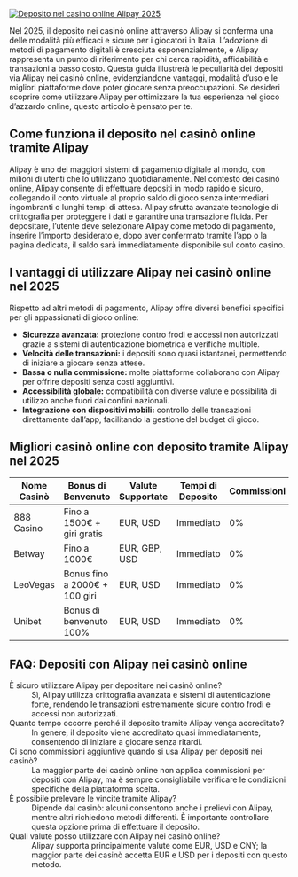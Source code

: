[![Deposito nel casino online Alipay 2025](https://123-caf.pages.dev/gitsignup.png)](https://vrmoo.ru/Bt82HjjY)

<p>Nel 2025, il deposito nei casinò online attraverso Alipay si conferma una delle modalità più efficaci e sicure per i giocatori in Italia. L’adozione di metodi di pagamento digitali è cresciuta esponenzialmente, e Alipay rappresenta un punto di riferimento per chi cerca rapidità, affidabilità e transazioni a basso costo. Questa guida illustrerà le peculiarità dei depositi via Alipay nei casinò online, evidenziandone vantaggi, modalità d’uso e le migliori piattaforme dove poter giocare senza preoccupazioni. Se desideri scoprire come utilizzare Alipay per ottimizzare la tua esperienza nel gioco d’azzardo online, questo articolo è pensato per te.</p>  <h2>Come funziona il deposito nel casinò online tramite Alipay</h2> <p>Alipay è uno dei maggiori sistemi di pagamento digitale al mondo, con milioni di utenti che lo utilizzano quotidianamente. Nel contesto dei casinò online, Alipay consente di effettuare depositi in modo rapido e sicuro, collegando il conto virtuale al proprio saldo di gioco senza intermediari ingombranti o lunghi tempi di attesa. Alipay sfrutta avanzate tecnologie di crittografia per proteggere i dati e garantire una transazione fluida. Per depositare, l’utente deve selezionare Alipay come metodo di pagamento, inserire l’importo desiderato e, dopo aver confermato tramite l’app o la pagina dedicata, il saldo sarà immediatamente disponibile sul conto casino.</p>  <h2>I vantaggi di utilizzare Alipay nei casinò online nel 2025</h2> <p>Rispetto ad altri metodi di pagamento, Alipay offre diversi benefici specifici per gli appassionati di gioco online:</p> <ul>   <li><strong>Sicurezza avanzata:</strong> protezione contro frodi e accessi non autorizzati grazie a sistemi di autenticazione biometrica e verifiche multiple.</li>   <li><strong>Velocità delle transazioni:</strong> i depositi sono quasi istantanei, permettendo di iniziare a giocare senza attese.</li>   <li><strong>Bassa o nulla commissione:</strong> molte piattaforme collaborano con Alipay per offrire depositi senza costi aggiuntivi.</li>   <li><strong>Accessibilità globale:</strong> compatibilità con diverse valute e possibilità di utilizzo anche fuori dai confini nazionali.</li>   <li><strong>Integrazione con dispositivi mobili:</strong> controllo delle transazioni direttamente dall’app, facilitando la gestione del budget di gioco.</li> </ul>  <h2>Migliori casinò online con deposito tramite Alipay nel 2025</h2> <table>   <thead>     <tr>       <th>Nome Casinò</th>       <th>Bonus di Benvenuto</th>       <th>Valute Supportate</th>       <th>Tempi di Deposito</th>       <th>Commissioni</th>     </tr>   </thead>   <tbody>     <tr>       <td>888 Casino</td>       <td>Fino a 1500€ + giri gratis</td>       <td>EUR, USD</td>       <td>Immediato</td>       <td>0%</td>     </tr>     <tr>       <td>Betway</td>       <td>Fino a 1000€</td>       <td>EUR, GBP, USD</td>       <td>Immediato</td>       <td>0%</td>     </tr>     <tr>       <td>LeoVegas</td>       <td>Bonus fino a 2000€ + 100 giri</td>       <td>EUR, USD</td>       <td>Immediato</td>       <td>0%</td>     </tr>     <tr>       <td>Unibet</td>       <td>Bonus di benvenuto 100%</td>       <td>EUR, USD</td>       <td>Immediato</td>       <td>0%</td>     </tr>   </tbody> </table>  <h2>FAQ: Depositi con Alipay nei casinò online</h2> <dl>   <dt>È sicuro utilizzare Alipay per depositare nei casinò online?</dt>   <dd>Sì, Alipay utilizza crittografia avanzata e sistemi di autenticazione forte, rendendo le transazioni estremamente sicure contro frodi e accessi non autorizzati.</dd>    <dt>Quanto tempo occorre perché il deposito tramite Alipay venga accreditato?</dt>   <dd>In genere, il deposito viene accreditato quasi immediatamente, consentendo di iniziare a giocare senza ritardi.</dd>    <dt>Ci sono commissioni aggiuntive quando si usa Alipay per depositi nei casinò?</dt>   <dd>La maggior parte dei casinò online non applica commissioni per depositi con Alipay, ma è sempre consigliabile verificare le condizioni specifiche della piattaforma scelta.</dd>    <dt>È possibile prelevare le vincite tramite Alipay?</dt>   <dd>Dipende dal casinò: alcuni consentono anche i prelievi con Alipay, mentre altri richiedono metodi differenti. È importante controllare questa opzione prima di effettuare il deposito.</dd>    <dt>Quali valute posso utilizzare con Alipay nei casinò online?</dt>   <dd>Alipay supporta principalmente valute come EUR, USD e CNY; la maggior parte dei casinò accetta EUR e USD per i depositi con questo metodo.</dd> </dl>